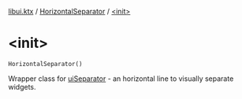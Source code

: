 [libui.ktx](../README.md) / [HorizontalSeparator](README.md) / [&lt;init&gt;](-init-.md)

# &lt;init&gt;

`HorizontalSeparator()`

Wrapper class for [uiSeparator](../../libui/ui-separator.md) - an horizontal line to visually separate widgets.


